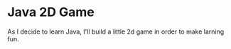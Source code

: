 # Java 2D Game

As I decide to learn Java, I'll build a little 2d game in order to make larning fun.
